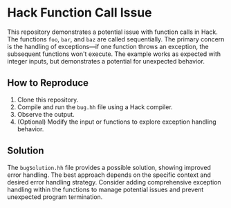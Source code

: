 # Hack Function Call Issue

This repository demonstrates a potential issue with function calls in Hack. The functions `foo`, `bar`, and `baz` are called sequentially.  The primary concern is the handling of exceptions—if one function throws an exception, the subsequent functions won't execute.  The example works as expected with integer inputs, but demonstrates a potential for unexpected behavior.

## How to Reproduce

1. Clone this repository.
2. Compile and run the `bug.hh` file using a Hack compiler.
3. Observe the output.
4. (Optional) Modify the input or functions to explore exception handling behavior.

## Solution

The `bugSolution.hh` file provides a possible solution, showing improved error handling. The best approach depends on the specific context and desired error handling strategy. Consider adding comprehensive exception handling within the functions to manage potential issues and prevent unexpected program termination.
